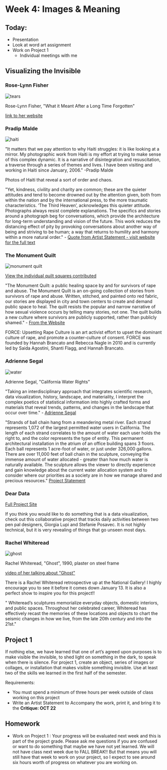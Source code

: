 # Week 4: Images & Meaning

## Today:
- Presentation
- Look at word art assignment
- Work on Project 1
  - Individual meetings with me

## Visualizing the Invisible

### Rose-Lynn Fisher

![tears](http://rose-lynnfisher.com/tears%20jpg450/fisher%2007%20whatitmeant.jpg)

Rose-Lynn Fisher, "What it Meant After a Long Time Forgotten"

[link to her website](http://rose-lynnfisher.com/tears.html)

### Pradip Malde

![haiti](https://i1.wp.com/pradipmalde.com/blog/wp-content/uploads/2011/03/110317-1005246.jpg?w=1200&ssl=1)

"It matters that we pay attention to why Haiti struggles: it is like looking at a mirror. My photographic work from Haiti is my effort at trying to make sense of this complex dynamic. It is a narrative of disintegration and resuscitation, a traverse through a series of themes and lives. I have been visiting and working in Haiti since  January, 2006." -Pradip Malde

Photos of Haiti that reveal a sort of order and chaos.

"Yet, kindness, civility and charity are common; these are the quieter attitudes and tend to become drowned out by the attention given, both from within the nation and by the international press, to the more traumatic characteristics. ‘The Third Heaven’, acknowledges this quieter attitude. Photographs always resist complete explanations. The specifics and stories around a photograph beg for conversations, which provide the architecture for long-term understanding and vision of the future. This work reduces the distancing effect of pity by provoking conversations about another way of being and striving to be human; a way that returns to humility and harmony within a more natural order." - [Quote from Artist Statement - visit website for the full text](http://pradipmalde.com/2018/03/20/the-third-heaven-book/2018/)

### The Monument Quilt

![monument quilt](https://themonumentquilt.org/wp-content/uploads/2-1-400x300.jpg)

[View the individual quilt squares contributed](https://themonumentquilt.org/view-the-quilt/)

"The Monument Quilt: a public healing space by and for survivors of rape and abuse. The Monument Quilt is an on-going collection of stories from survivors of rape and abuse. Written, stitched, and painted onto red fabric, our stories are displayed in city and town centers to create and demand public space to heal. The quilt resists the popular and narrow narrative of how sexual violence occurs by telling many stories, not one. The quilt builds a new culture where survivors are publicly supported, rather than publicly shamed." - [From the Website](https://themonumentquilt.org/about/)

FORCE: Upsetting Rape Culture is an art activist effort to upset the dominant culture of rape, and promote a counter-culture of consent. FORCE was founded by Hannah Brancato and Rebecca Nagle in 2010 and is currently led by Saida Agostini, Shanti Flagg, and Hannah Brancato.

### Adrienne Segal

![water](https://static.wixstatic.com/media/9dd02e_ed14cd7fc40d4380b35d5879d7b3bb63~mv2_d_3646_5471_s_4_2.jpg/v1/fill/w_645,h_757,al_c,q_85,usm_0.66_1.00_0.01/9dd02e_ed14cd7fc40d4380b35d5879d7b3bb63~mv2_d_3646_5471_s_4_2.webp)

Adrienne Segal, "California Water Rights"

"Taking an interdisciplinary approach that integrates scientific research, data visualization, history, landscape, and materiality, I interpret the complex poetics of statistical information into highly crafted forms and materials that reveal trends, patterns, and changes in the landscape that occur over time." - [Adrienne Segal](https://www.adriensegal.com/statement)

"Strands of ball chain hang from a meandering metal river. Each strand represents 1,072 of the largest permitted water users in California. The length of each strand correlates to the amount of water each user holds the right to, and the color represents the type of entity. This permanent architectural installation in the atrium of an office building spans 3 floors. Each ball represents 1 acre-foot of water, or just under 326,000 gallons. There are over 11,000 feet of ball chain in the sculpture, conveying the immense amount of water allocated - greater than how much water is naturally available. The sculpture allows the viewer to directly experience and gain knowledge about the current water allocation system and to consider where our priorities as a society are in how we manage shared and precious resources." [Project Statement](https://www.adriensegal.com/california-water-rights)

### Dear Data

[Full Project Site](http://www.dear-data.com/theproject)

If you think you would like to do something that is a data visualization, check out this collaborative project that tracks daily activities between two pen pal designers, Giorgia Lupi and Stefanie Posavec. It is not highly technical, but it is very revealing of things that go unseen most days.

### Rachel Whiteread

![ghost](https://www.nga.gov/content/dam/ngaweb/exhibitions/banners/2018/banner-rachel-whiteread.jpg)

Rachel Whiteread, "Ghost", 1990, plaster on steel frame

[video of her talking about "Ghost"](https://www.youtube.com/watch?v=_Z1Vjwsv4gw)

There is a Rachel Whiteread retrospective up at the National Gallery! I highly encourage you to see it before it comes down January 13. It is also a perfect show to inspire you for this project!!

" Whiteread’s sculptures memorialize everyday objects, domestic interiors, and public spaces. Throughout her celebrated career, Whiteread has effectively recast the memories of these locations and objects to chart the seismic changes in how we live, from the late 20th century and into the 21st."

## Project 1

If nothing else, we have learned that one of art’s agreed upon purposes is to make visible the invisible, to shed light on something in the dark, to speak when there is silence. For project 1, create an object, series of images or collages, or installation that makes visible something invisible. Use at least two of the skills we learned in the first half of the semester.

Requirements:
- You must spend a minimum of three hours per week outside of class working on this project
- Write an Artist Statement to Accompany the work, print it, and bring it to the **Critique: OCT 22**

## Homework
- Work on Project 1 : Your progress will be evaluated next week and this is part of the project grade. Please ask me questions if you are confused or want to do something that maybe we have not yet learned. We will not have class next week due to FALL BREAK!! But that means you will still have that week to work on your project, so I expect to see around six hours worth of progress on whatever you are working on.
